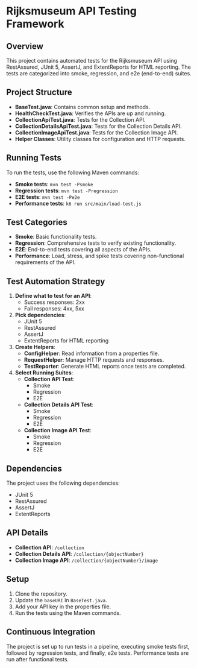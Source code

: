 # Rijksmuseum API Testing Framework

## Overview
This project contains automated tests for the Rijksmuseum API using RestAssured, JUnit 5, AssertJ, and ExtentReports for HTML reporting. The tests are categorized into smoke, regression, and e2e (end-to-end) suites.

## Project Structure
- **BaseTest.java**: Contains common setup and methods.
- **HealthCheckTest.java**: Verifies the APIs are up and running.
- **CollectionApiTest.java**: Tests for the Collection API.
- **CollectionDetailsApiTest.java**: Tests for the Collection Details API.
- **CollectionImageApiTest.java**: Tests for the Collection Image API.
- **Helper Classes**: Utility classes for configuration and HTTP requests.

## Running Tests
To run the tests, use the following Maven commands:

- **Smoke tests**: `mvn test -Psmoke`
- **Regression tests**: `mvn test -Pregression`
- **E2E tests**: `mvn test -Pe2e`
- **Performance tests**: `k6 run src/main/load-test.js`

## Test Categories
- **Smoke**: Basic functionality tests.
- **Regression**: Comprehensive tests to verify existing functionality.
- **E2E**: End-to-end tests covering all aspects of the APIs.
- **Performance**: Load, stress, and spike tests covering non-functional requirements of the API.

## Test Automation Strategy
1. **Define what to test for an API**:
    - Success responses: 2xx
    - Fail responses: 4xx, 5xx
2. **Pick dependencies**:
    - JUnit 5
    - RestAssured
    - AssertJ
    - ExtentReports for HTML reporting
3. **Create Helpers**:
    - **ConfigHelper**: Read information from a properties file.
    - **RequestHelper**: Manage HTTP requests and responses.
    - **TestReporter**: Generate HTML reports once tests are completed.
4. **Select Running Suites**:
    - **Collection API Test**:
        - Smoke
        - Regression
        - E2E
    - **Collection Details API Test**:
        - Smoke
        - Regression
        - E2E
    - **Collection Image API Test**:
        - Smoke
        - Regression
        - E2E

## Dependencies
The project uses the following dependencies:

- JUnit 5
- RestAssured
- AssertJ
- ExtentReports

## API Details
- **Collection API**: `/collection`
- **Collection Details API**: `/collection/{objectNumber}`
- **Collection Image API**: `/collection/{objectNumber}/image`

## Setup
1. Clone the repository.
2. Update the `baseURI` in `BaseTest.java`.
3. Add your API key in the properties file.
4. Run the tests using the Maven commands.

## Continuous Integration
The project is set up to run tests in a pipeline, executing smoke tests first, followed by regression tests, and finally, e2e tests. Performance tests are run after functional tests.
